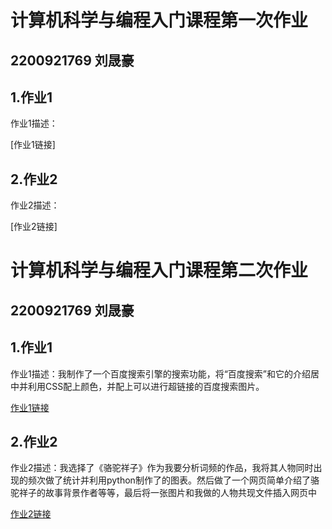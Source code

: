 # 计算机科学与编程入门课程第一次作业
## 2200921769 刘晟豪
## 1.作业1
作业1描述：

[作业1链接]

## 2.作业2
作业2描述：

[作业2链接]

# 计算机科学与编程入门课程第二次作业
## 2200921769 刘晟豪
## 1.作业1
作业1描述：我制作了一个百度搜索引擎的搜索功能，将“百度搜索”和它的介绍居中并利用CSS配上颜色，并配上可以进行超链接的百度搜索图片。

[作业1链接](shenghaoliu.github.io/搜索引擎/搜索引擎.html)

## 2.作业2
作业2描述：我选择了《骆驼祥子》作为我要分析词频的作品，我将其人物同时出现的频次做了统计并利用python制作了的图表。然后做了一个网页简单介绍了骆驼祥子的故事背景作者等等，最后将一张图片和我做的人物共现文件插入网页中

[作业2链接](shenghaoliu.github.io/骆驼祥子人物共现分析/骆驼祥子关系图网页.html)
